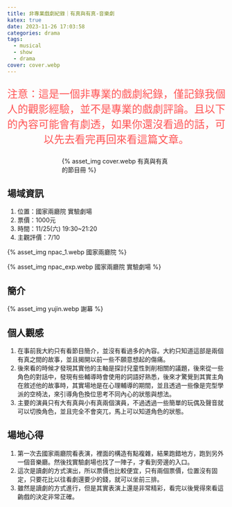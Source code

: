 ```yaml
---
title: 非專業戲劇紀錄｜有真與有真-音樂劇
katex: true
date: 2023-11-26 17:03:58
categories: drama
tags:
  - musical
  - show
  - drama
cover: cover.webp
---
```

<p style="font-size:1.5rem;color:#f55;text-align:center">
注意：這是一個非專業的戲劇紀錄，僅記錄我個人的觀影經驗，並不是專業的戲劇評論。且以下的內容可能會有劇透，如果你還沒看過的話，可以先去看完再回來看這篇文章。</p>

<div style="width:50%;margin:auto">{% asset_img  cover.webp 有真與有真的節目冊 %}</div>

## 場域資訊

1. 位置：國家兩廳院 實驗劇場
2. 票價：1000元
3. 時間：11/25(六) 19:30~21:20
4. 主觀評價：7/10

{% asset_img  npac_1.webp 國家兩廳院 %}

{% asset_img  npac_exp.webp 國家兩廳院 實驗劇場 %}

## 簡介

{% asset_img  yujin.webp 謝幕 %}

## 個人觀感

1. 在事前我大約只有看節目簡介，並沒有看過多的內容。大約只知道這部是兩個有真之間的故事，並且揭開以前一些不願意想起的傷痛。
2. 後來看的時候才發現其實他的主軸是探討兒童性剝削相關的議題，後來從一些角色的對話中，發現有些輔導時會使用的詞語好熟悉，後來才驚覺到其實主角在敘述他的故事時，其實場地是在心理輔導的期間，並且透過一些像是完型學派的空椅法，來引導角色換位思考不同內心的狀態與想法。
3. 主要的演員只有大有真與小有真兩個演員，不過透過一些簡單的玩偶及聲音就可以切換角色，並且完全不會突兀，馬上可以知道角色的狀態。

## 場地心得

1. 第一次去國家兩廳院看表演，裡面的構造有點複雜，結果跑錯地方，跑到另外一個音樂廳。然後找實驗劇場也找了一陣子，才看到旁邊的入口。
2. 這次是讀劇的方式演出，所以票價也比較便宜，只有兩個票價，位置沒有固定，只要花比以往看劇還要少的錢，就可以坐前三排。
3. 雖然是讀劇的方式進行，但是其實表演上還是非常精彩，看完以後覺得來看這齣戲的決定非常正確。